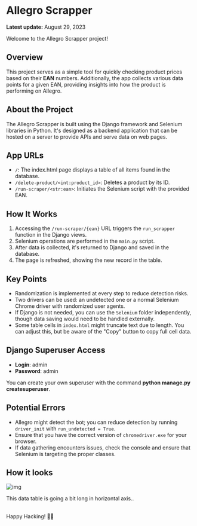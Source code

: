 # Allegro Scrapper

**Latest update:** August 29, 2023

Welcome to the Allegro Scrapper project!

## Overview

This project serves as a simple tool for quickly checking product prices based on their **EAN** numbers. Additionally, the app collects various data points for a given EAN, providing insights into how the product is performing on Allegro.

## About the Project

The Allegro Scrapper is built using the Django framework and Selenium libraries in Python. It's designed as a backend application that can be hosted on a server to provide APIs and serve data on web pages.

## App URLs

- `/`: The index.html page displays a table of all items found in the database.
- `/delete-product/<int:product_id>`: Deletes a product by its ID.
- `/run-scraper/<str:ean>`: Initiates the Selenium script with the provided EAN.

## How It Works

1. Accessing the `/run-scraper/{ean}` URL triggers the `run_scrapper` function in the Django views.
2. Selenium operations are performed in the `main.py` script.
3. After data is collected, it's returned to Django and saved in the database.
4. The page is refreshed, showing the new record in the table.

## Key Points

- Randomization is implemented at every step to reduce detection risks.
- Two drivers can be used: an undetected one or a normal Selenium Chrome driver with randomized user agents.
- If Django is not needed, you can use the `Selenium` folder independently, though data saving would need to be handled externally.
- Some table cells in `index.html` might truncate text due to length. You can adjust this, but be aware of the "Copy" button to copy full cell data.

## Django Superuser Access

- **Login**: admin
- **Password**: admin

You can create your own superuser with the command **python manage.py createsuperuser**.

## Potential Errors

- Allegro might detect the bot; you can reduce detection by running `driver_init` with `run_undetected = True`.
- Ensure that you have the correct version of `chromedriver.exe` for your browser.
- If data gathering encounters issues, check the console and ensure that Selenium is targeting the proper classes.

## How it looks 
![img](https://github.com/marcelmilosz/Django-Selenium-Scrapper/assets/61027817/32e7e91a-4864-4dac-ad24-06f89091f975)

This data table is going a bit long in horizontal axis.. </br> </br>

Happy Hacking! 🕵🏻
